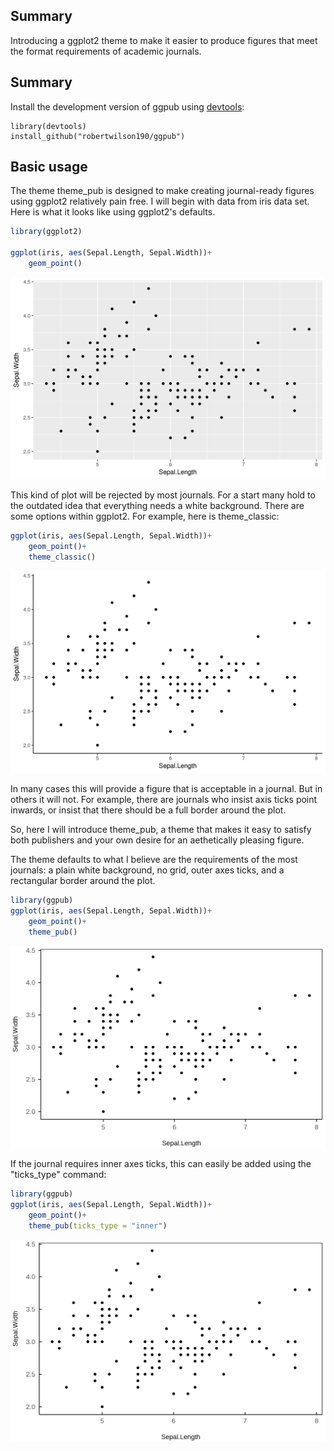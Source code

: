 Summary
--------

Introducing a ggplot2 theme to make it easier to produce figures that meet the format requirements of academic journals.

Summary
--------

Install the development version of ggpub using [devtools](https://github.com/hadley/devtools):

```
library(devtools)
install_github("robertwilson190/ggpub")
```
Basic usage
--------
The theme theme_pub is designed to make creating journal-ready figures using ggplot2 relatively pain free. I will begin with data from iris data set. Here is what it looks like using ggplot2's defaults.

``` r
library(ggplot2)

ggplot(iris, aes(Sepal.Length, Sepal.Width))+
	geom_point()
```
![](read_me_1.png)

This kind of plot will be rejected by most journals. For a start many hold to the outdated idea that everything needs a white background. There are some options within ggplot2. For example, here is theme_classic:

``` r
ggplot(iris, aes(Sepal.Length, Sepal.Width))+
	geom_point()+
	theme_classic()
```
![](read_me_2.png)

In many cases this will provide a figure that is acceptable in a journal. But in others it will not. For example, there are journals who insist axis ticks point inwards, or insist that there should be a full border around the plot.

So, here I will introduce theme_pub, a theme that makes it easy to satisfy both publishers and your own desire for an aethetically pleasing figure.

The theme defaults to what I believe are the requirements of the most journals: a plain white background, no grid, outer axes ticks, and a rectangular border around the plot.

``` r
library(ggpub)
ggplot(iris, aes(Sepal.Length, Sepal.Width))+
	geom_point()+
	theme_pub()
```
![](read_me_3.png)

If the journal requires inner axes ticks, this can easily be added using the "ticks_type" command:
``` r
library(ggpub)
ggplot(iris, aes(Sepal.Length, Sepal.Width))+
	geom_point()+
	theme_pub(ticks_type = "inner")
```
![](read_me_4.png)





